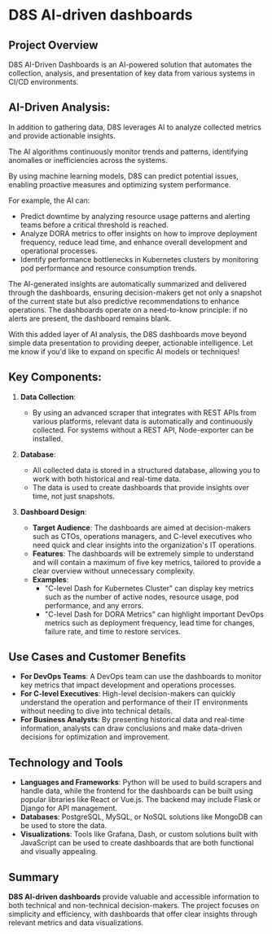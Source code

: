 # D8S AI-driven dashboards

## Project Overview
D8S AI-Driven Dashboards is an AI-powered solution that automates the collection, analysis, and presentation of key data from various systems in CI/CD environments. 

## AI-Driven Analysis:

In addition to gathering data, D8S leverages AI to analyze collected metrics and provide actionable insights. 

The AI algorithms continuously monitor trends and patterns, identifying anomalies or inefficiencies across the systems. 

By using machine learning models, D8S can predict potential issues, enabling proactive measures and optimizing system performance.

For example, the AI can:

- Predict downtime by analyzing resource usage patterns and alerting teams before a critical threshold is reached.
- Analyze DORA metrics to offer insights on how to improve deployment frequency, reduce lead time, and enhance overall development and operational processes.
- Identify performance bottlenecks in Kubernetes clusters by monitoring pod performance and resource consumption trends.

The AI-generated insights are automatically summarized and delivered through the dashboards, ensuring decision-makers get not only a snapshot of the current state but also predictive recommendations to enhance operations. The dashboards operate on a need-to-know principle: if no alerts are present, the dashboard remains blank.

With this added layer of AI analysis, the D8S dashboards move beyond simple data presentation to providing deeper, actionable intelligence. Let me know if you'd like to expand on specific AI models or techniques!

## Key Components:
1. **Data Collection**:
    - By using an advanced scraper that integrates with REST APIs from various platforms, relevant data is automatically and continuously collected. For systems without a REST API, Node-exporter can be installed. 

2. **Database**:
    - All collected data is stored in a structured database, allowing you to work with both historical and real-time data.
    - The data is used to create dashboards that provide insights over time, not just snapshots.

3. **Dashboard Design**:
    - **Target Audience**: The dashboards are aimed at decision-makers such as CTOs, operations managers, and C-level executives who need quick and clear insights into the organization's IT operations.
    - **Features**: The dashboards will be extremely simple to understand and will contain a maximum of five key metrics, tailored to provide a clear overview without unnecessary complexity.
    - **Examples**:
      - "C-level Dash for Kubernetes Cluster" can display key metrics such as the number of active nodes, resource usage, pod performance, and any errors.
      - "C-level Dash for DORA Metrics" can highlight important DevOps metrics such as deployment frequency, lead time for changes, failure rate, and time to restore services.

## Use Cases and Customer Benefits
- **For DevOps Teams**: A DevOps team can use the dashboards to monitor key metrics that impact development and operations processes.
- **For C-level Executives**: High-level decision-makers can quickly understand the operation and performance of their IT environments without needing to dive into technical details.
- **For Business Analysts**: By presenting historical data and real-time information, analysts can draw conclusions and make data-driven decisions for optimization and improvement.

## Technology and Tools
- **Languages and Frameworks**: Python will be used to build scrapers and handle data, while the frontend for the dashboards can be built using popular libraries like React or Vue.js. The backend may include Flask or Django for API management.
- **Databases**: PostgreSQL, MySQL, or NoSQL solutions like MongoDB can be used to store the data.
- **Visualizations**: Tools like Grafana, Dash, or custom solutions built with JavaScript can be used to create dashboards that are both functional and visually appealing.

## Summary
**D8S AI-driven dashboards** provide valuable and accessible information to both technical and non-technical decision-makers. The project focuses on simplicity and efficiency, with dashboards that offer clear insights through relevant metrics and data visualizations.
